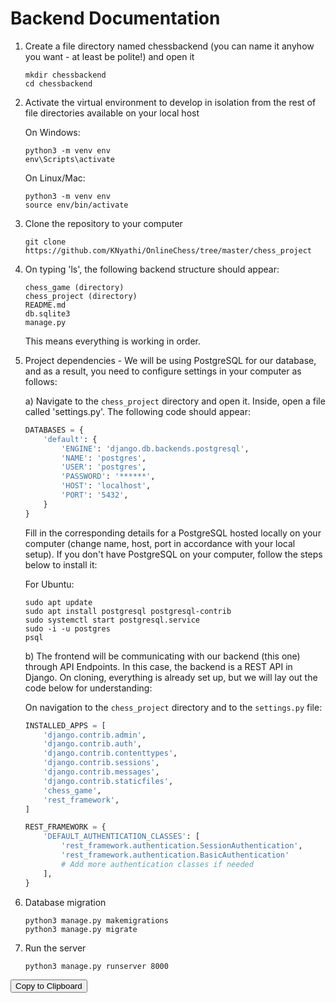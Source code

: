 # Backend Documentation

1. Create a file directory named chessbackend (you can name it anyhow you want - at least be polite!) and open it

    ```
    mkdir chessbackend
    cd chessbackend
    ```

2. Activate the virtual environment to develop in isolation from the rest of file directories available on your local host

    On Windows:
    ```
    python3 -m venv env
    env\Scripts\activate
    ```

    On Linux/Mac:
    ```
    python3 -m venv env
    source env/bin/activate
    ```

3. Clone the repository to your computer

    ```
    git clone https://github.com/KNyathi/OnlineChess/tree/master/chess_project
    ```

4. On typing 'ls', the following backend structure should appear:

    ```
    chess_game (directory)
    chess_project (directory)
    README.md
    db.sqlite3
    manage.py
    ```

    This means everything is working in order.

5. Project dependencies - We will be using PostgreSQL for our database, and as a result, you need to configure settings in your computer as follows:

    a) Navigate to the `chess_project` directory and open it. Inside, open a file called 'settings.py'. The following code should appear:

    ```python
    DATABASES = {
        'default': {
            'ENGINE': 'django.db.backends.postgresql',
            'NAME': 'postgres',
            'USER': 'postgres',
            'PASSWORD': '******',
            'HOST': 'localhost',
            'PORT': '5432',
        }
    }
    ```

    Fill in the corresponding details for a PostgreSQL hosted locally on your computer (change name, host, port in accordance with your local setup). If you don't have PostgreSQL on your computer, follow the steps below to install it:

    For Ubuntu:

    ```shell
    sudo apt update
    sudo apt install postgresql postgresql-contrib
    sudo systemctl start postgresql.service
    sudo -i -u postgres
    psql
    ```

    b) The frontend will be communicating with our backend (this one) through API Endpoints. In this case, the backend is a REST API in Django. On cloning, everything is already set up, but we will lay out the code below for understanding:

    On navigation to the `chess_project` directory and to the `settings.py` file:

    ```python
    INSTALLED_APPS = [
        'django.contrib.admin',
        'django.contrib.auth',
        'django.contrib.contenttypes',
        'django.contrib.sessions',
        'django.contrib.messages',
        'django.contrib.staticfiles',
        'chess_game',
        'rest_framework',
    ]

    REST_FRAMEWORK = {
        'DEFAULT_AUTHENTICATION_CLASSES': [
            'rest_framework.authentication.SessionAuthentication',
            'rest_framework.authentication.BasicAuthentication'
            # Add more authentication classes if needed
        ],
    }
    ```

6. Database migration

    ```
    python3 manage.py makemigrations
    python3 manage.py migrate
    ```

7. Run the server

    ```
    python3 manage.py runserver 8000
    ```

<button id="copy-button">Copy to Clipboard</button>

<script>
    const copyButton = document.getElementById("copy-button");

    copyButton.addEventListener("click", function () {
        const codeSnippet = `git clone https://github.com/KNyathi/OnlineChess/tree/master/chess_project`;
        const textArea = document.createElement("textarea");
        textArea.value = codeSnippet;
        document.body.appendChild(textArea);
        textArea.select();
        document.execCommand("copy");
        document.body.removeChild(textArea);
        alert("Command copied to clipboard!");
    });
</script>

